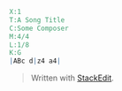 
```abc
X:1
T:A Song Title
C:Some Composer
M:4/4
L:1/8
K:G
|ABc d|z4 a4|
```

> Written with [StackEdit](https://stackedit.io/).
<!--stackedit_data:
eyJoaXN0b3J5IjpbLTE0NDcxOTk1OTMsNzMwOTk4MTE2XX0=
-->